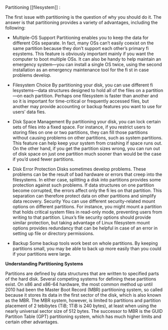 
Partitioning [[filesystem]] :

The first issue with partitioning is the question of why you should do it. The answer is that partitioning provides a variety of advantages, including the following:

- Multiple-OS Support Partitioning enables you to keep the data for different OSs separate. In fact, many OSs can’t easily coexist on the same partition because they don’t support each other’s primary fi esystems. This feature is obviously important mainly if you want the computer to boot multiple OSs. It can also be handy to help maintain an emergency
system—you can install a single OS twice, using the second installation as an emergency maintenance tool for the fi st in case problems develop.

- Filesystem Choice By partitioning your disk, you can use different fi lesystems—data structures designed to hold all of the files on a partition—on each partition. Perhaps one filesystem is faster than another and so it is important for time-critical or frequently accessed files, but another may provide accounting or backup features you want to use for
users’ data fies.

- Disk Space Management By partitioning your disk, you can lock certain sets of files into a fixed space. For instance, if you restrict users to storing files on one or two partitions, they can fill those partitions without causing problems on other partitions, such as system partitions. This feature can help keep your system from crashing if space runs out. On the other hand, if you get the partition sizes wrong, you can run out of disk space on just one partition much sooner than would be the case if you’d used fewer partitions.

- Disk Error Protection Disks sometimes develop problems. These problems can be the result of bad hardware or errors that creep into the filesystems. In either case, splitting a disk into partitions provides some protection against such problems. If data structures on one partition become corrupted, the errors affect only the fi les on that partition. This separation can therefore protect data on other partitions and simplify data recovery. Security You can use different security-related mount options on different partitions. For instance, you might mount a partition that holds critical system files in read-only mode, preventing users from writing to that partition. Linux’s file security options should provide similar protection, but taking advantage of Linux filesystem mount options provides redundancy that can be helpful in case of an error in setting up file or directory permissions.

- Backup Some backup tools work best on whole partitions. By keeping partitions small, you may be able to back up more easily than you could if your partitions were large.


**Understanding Partitioning Systems**

Partitions are defined by data structures that are written to specified parts of the hard disk. Several competing systems for defining these partitions exist. On x86 and x86-64 hardware, the most common method up until 2010 had been the Master Boot Record (MBR) partitioning system, so called because it stores its data in the first sector of the disk, which is also known as the MBR. The MBR system, however, is limited to partitions and partition placement of 2 tebibytes (TiB; 1TiB is 240 bytes), at least when using the nearly universal sector size of 512 bytes. The successor to MBR is the GUID Partition Table (GPT) partitioning system, which has much higher limits and certain other advantages.